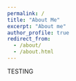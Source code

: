 ```yaml
---
permalink: /
title: "About Me"
excerpt: "About me"
author_profile: true
redirect_from: 
  - /about/
  - /about.html
---
```


TESTING
